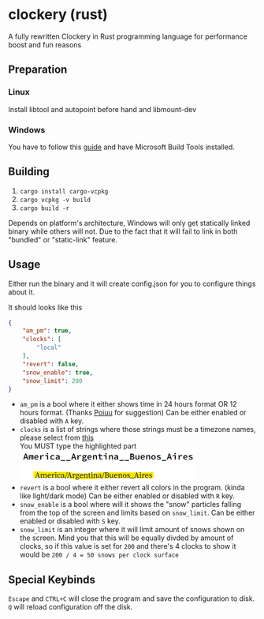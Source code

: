 # clockery (rust)

A fully rewritten Clockery in Rust programming language for performance boost and fun reasons

## Preparation

### Linux

Install libtool and autopoint before hand and libmount-dev

### Windows

You have to follow this [guide](https://github.com/Rust-SDL2/rust-sdl2?tab=readme-ov-file#windows-msvc) and have Microsoft Build Tools installed.

## Building

1. `cargo install cargo-vcpkg`
2. `cargo vcpkg -v build`
3. `cargo build -r`

Depends on platform's architecture, Windows will only get statically linked binary while others will not. Due to the fact that it will fail to link in both "bundled" or "static-link" feature.

## Usage

Either run the binary and it will create config.json for you to configure things about it.

It should looks like this

```json
{
    "am_pm": true,
    "clocks": [
        "local"
    ],
    "revert": false,
    "snow_enable": true,
    "snow_limit": 200
}
```

- `am_pm` is a bool where it either shows time in 24 hours format OR 12 hours format. (Thanks [Poiuu](https://twitter.com/PoiuuShho) for suggestion) Can be either enabled or disabled with `A` key.  
- `clocks` is a list of strings where those strings must be a timezone names, please select from [this](https://docs.rs/chrono-tz/latest/chrono_tz/enum.Tz.html)  
You MUST type the highlighted part
![./assets/tz_name.png](./assets/tz_name.png)  
- `revert` is a bool where it either revert all colors in the program. (kinda like light/dark mode) Can be either enabled or disabled with `R` key.  
- `snow_enable` is a bool where will it shows the "snow" particles falling from the top of the screen and limits based on `snow_limit`. Can be either enabled or disabled with `S` key.
- `snow_limit` is an integer where it will limit amount of snows shown on the screen. Mind you that this will be equally divded by amount of clocks, so if this value is set for `200` and there's 4 clocks to show it would be `200 / 4 = 50 snows per clock surface`

## Special Keybinds

`Escape` and `CTRL+C` will close the program and save the configuration to disk.  
`Q` will reload configuration off the disk.
